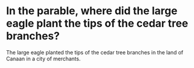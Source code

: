 # In the parable, where did the large eagle plant the tips of the cedar tree branches?

The large eagle planted the tips of the cedar tree branches in the land of Canaan in a city of merchants.
